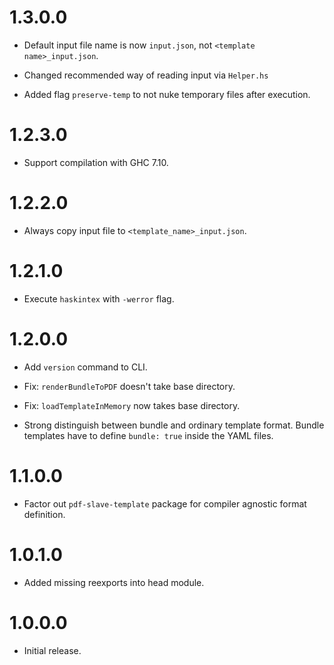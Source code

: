 1.3.0.0
=======

* Default input file name is now `input.json`, not `<template name>_input.json`.

* Changed recommended way of reading input via `Helper.hs`

* Added flag `preserve-temp` to not nuke temporary files after execution.

1.2.3.0
=======

* Support compilation with GHC 7.10.

1.2.2.0
=======

* Always copy input file to `<template_name>_input.json`.

1.2.1.0
=======

* Execute `haskintex` with `-werror` flag.

1.2.0.0
=======

* Add `version` command to CLI.

* Fix: `renderBundleToPDF` doesn't take base directory.

* Fix: `loadTemplateInMemory` now takes base directory.

* Strong distinguish between bundle and ordinary template format. Bundle templates
have to define `bundle: true` inside the YAML files.

1.1.0.0
=======

* Factor out `pdf-slave-template` package for compiler agnostic format definition.

1.0.1.0
=======

* Added missing reexports into head module.

1.0.0.0
=======

* Initial release.
